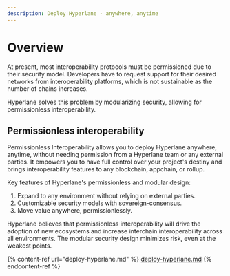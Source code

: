 ```yaml
---
description: Deploy Hyperlane - anywhere, anytime
---
```


# Overview

At present, most interoperability protocols must be permissioned due to their security model. Developers have to request support for their desired networks from interoperability platforms, which is not sustainable as the number of chains increases.

Hyperlane solves this problem by modularizing security, allowing for permissionless interoperability.

## Permissionless interoperability

Permissionless Interoperability allows you to deploy Hyperlane anywhere, anytime, without needing permission from a Hyperlane team or any external parties. It empowers you to have full control over your project's destiny and brings interoperability features to any blockchain, appchain, or rollup.

Key features of Hyperlane's permissionless and modular design:

1. Expand to any environment without relying on external parties.
2. Customizable security models with [sovereign-consensus](../protocol/sovereign-consensus/ "mention").
3. Move value anywhere, permissionlessly.

Hyperlane believes that permissionless interoperability will drive the adoption of new ecosystems and increase interchain interoperability across all environments. The modular security design minimizes risk, even at the weakest points.

{% content-ref url="deploy-hyperlane.md" %}
[deploy-hyperlane.md](deploy-hyperlane.md)
{% endcontent-ref %}
